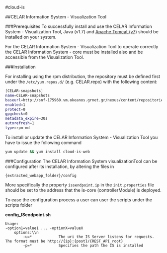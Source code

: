 #cloud-is


##CELAR Information System - Visualization Tool

###Prerequisites
To successfully install and use the CELAR Information System - Visualization Tool, Java (v1.7) and [Apache Tomcat (v7)](http://tomcat.apache.org/download-70.cgi) 
should be installed on your system.

For the  CELAR Information System - Visualization Tool to operate correctly the CELAR Information System - core must be
installed also and be accessible from the Visualization Tool.

###Installation

For installing using the rpm distribution, the repository must be defined first 
under the `/etc/yum.repos.d/` (e.g. CELAR.repo) with the following content:

```Bash
[CELAR-snapshots]
name=CELAR-snapshots
baseurl=http://snf-175960.vm.okeanos.grnet.gr/nexus/content/repositories/snapshots
enabled=1
protect=0
gpgcheck=0
metadata_expire=30s
autorefresh=1
type=rpm-md
```

To install or update the CELAR Information System - Visualization Tool you have to issue
the following command

```Bash
yum update && yum install cloud-is-web
```

###Configuration
The CELAR Information System visualizationTool can be configured after its installation, by altering the files in

    {extracted_webapp_folder}/config

More specifically the property `issendpoint.ip` in the `init.properties` file should be set to the address that the
is-core (controllerModule) is deployed.

To ease the configuration process a user can user the scripts under the scripts folder

**config_ISendpoint.sh**
	
	Usage:
	-option1=value1 ... -optionX=valueX
		options:\\n
			-u=*    		The uri the IS Server listens for requests. The format must be http://{ip}:{post}/{REST_API_root}
			-p=*			Specifies the path the IS is installed